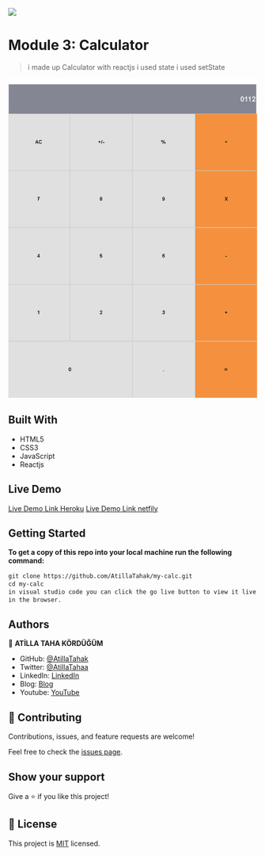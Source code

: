 ![](https://img.shields.io/badge/Microverse-blueviolet)

# Module 3: Calculator

> i made up Calculator with reactjs 
> i used state
> i used setState

![screenshot](./app_screenshot.png)


## Built With

- HTML5
- CSS3
- JavaScript
- Reactjs

## Live Demo

[Live Demo Link Heroku](https://lit-meadow-10167.herokuapp.com)
[Live Demo Link netfily](https://naughty-wozniak-f557c8.netlify.app)


## Getting Started

**To get a copy of this repo into your local machine run the following command:**
```
git clone https://github.com/AtillaTahak/my-calc.git
cd my-calc
in visual studio code you can click the go live button to view it live in the browser.
```




## Authors

👤 **ATİLLA TAHA KÖRDÜĞÜM**

- GitHub: [@AtillaTahak](https://github.com/AtillaTahak)
- Twitter: [@AtillaTahaa](https://twitter.com/AtillaTahaa)
- LinkedIn: [LinkedIn](https://www.linkedin.com/in/atilla-taha-kördüğüm-a93702186/)
- Blog: [Blog](atillataha.blogspot.com)
- Youtube: [YouTube](https://www.youtube.com/channel/UCmoD0x4Z9vdG2PCsI5p8FYg)





## 🤝 Contributing

Contributions, issues, and feature requests are welcome!

Feel free to check the [issues page](../../issues/).

## Show your support

Give a ⭐️ if you like this project!


## 📝 License

This project is [MIT](./MIT.md) licensed.
